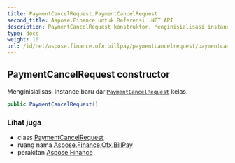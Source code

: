 ```yaml
---
title: PaymentCancelRequest.PaymentCancelRequest
second_title: Aspose.Finance untuk Referensi .NET API
description: PaymentCancelRequest konstruktor. Menginisialisasi instance baru dariPaymentCancelRequest kelas.
type: docs
weight: 10
url: /id/net/aspose.finance.ofx.billpay/paymentcancelrequest/paymentcancelrequest/
---
```

## PaymentCancelRequest constructor

Menginisialisasi instance baru dari[`PaymentCancelRequest`](../) kelas.

```csharp
public PaymentCancelRequest()
```

### Lihat juga

* class [PaymentCancelRequest](../)
* ruang nama [Aspose.Finance.Ofx.BillPay](../../paymentcancelrequest/)
* perakitan [Aspose.Finance](../../../)



